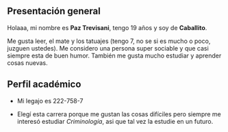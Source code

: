 ## Presentación general

Holaaa, mi nombre es **Paz Trevisani**, tengo 19 años y soy de **Caballito**.

Me gusta leer, el mate y los tatuajes (tengo 7, no se si es mucho o poco, juzguen ustedes). Me considero una persona super sociable y que casi siempre esta de buen humor. También me gusta mucho estudiar y aprender cosas nuevas.

## Perfil académico

- Mi legajo es 222-758-7
  
- Elegí esta carrera porque me gustan las cosas difíciles pero siempre me interesó estudiar *Criminología*, asi que tal vez la estudie en un futuro.

